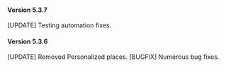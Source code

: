 #### Version 5.3.7
[UPDATE] Testing automation fixes.
#### Version 5.3.6
[UPDATE] Removed Personalized places.
[BUGFIX] Numerous bug fixes.